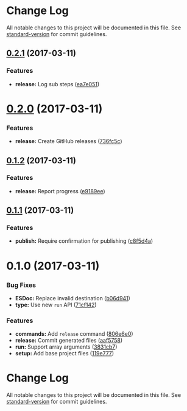 # Change Log

All notable changes to this project will be documented in this file. See [standard-version](https://github.com/conventional-changelog/standard-version) for commit guidelines.

<a name="0.2.1"></a>
## [0.2.1](https://github.com/ls-age/util/compare/v0.2.0...v0.2.1) (2017-03-11)


### Features

* **release:** Log sub steps ([ea7e051](https://github.com/ls-age/util/commit/ea7e051))



<a name="0.2.0"></a>
# [0.2.0](https://github.com/ls-age/util/compare/v0.1.2...v0.2.0) (2017-03-11)


### Features

* **release:** Create GitHub releases ([736fc5c](https://github.com/ls-age/util/commit/736fc5c))



<a name="0.1.2"></a>
## [0.1.2](https://github.com/ls-age/util/compare/v0.1.1...v0.1.2) (2017-03-11)


### Features

* **release:** Report progress ([e9189ee](https://github.com/ls-age/util/commit/e9189ee))



<a name="0.1.1"></a>
## [0.1.1](https://github.com/ls-age/util/compare/v0.1.0...v0.1.1) (2017-03-11)


### Features

* **publish:** Require confirmation for publishing ([c8f5d4a](https://github.com/ls-age/util/commit/c8f5d4a))



<a name="0.1.0"></a>
# 0.1.0 (2017-03-11)


### Bug Fixes

* **ESDoc:** Replace invalid destination ([b06d941](https://github.com/ls-age/util/commit/b06d941))
* **type:** Use new `run` API ([71cf142](https://github.com/ls-age/util/commit/71cf142))


### Features

* **commands:** Add `release` command ([806e6e0](https://github.com/ls-age/util/commit/806e6e0))
* **release:** Commit generated files ([aaf5758](https://github.com/ls-age/util/commit/aaf5758))
* **run:** Support array arguments ([3831cb7](https://github.com/ls-age/util/commit/3831cb7))
* **setup:** Add base project files ([119e777](https://github.com/ls-age/util/commit/119e777))



# Change Log

All notable changes to this project will be documented in this file. See [standard-version](https://github.com/conventional-changelog/standard-version) for commit guidelines.
